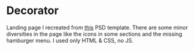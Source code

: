 # Decorator
Landing page I recreated from [this](https://html.design/download/artpro-paint-psd-template/?fbclid=IwAR2FukuF3J5oRsbwDA-tG0rjMOqJU_zylzOZGaHWDXGN5Ut6svytlzI75nw) PSD template.
There are some minor diversities in the page like the icons in some sections and the missing hamburger menu.
I used only HTML & CSS, no JS.
